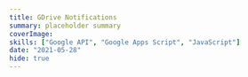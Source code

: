 ```yaml
---
title: GDrive Notifications
summary: placeholder summary
coverImage:
skills: ["Google API", "Google Apps Script", "JavaScript"]
date: "2021-05-28"
hide: true
---
```

